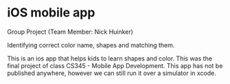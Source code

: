 # iOS mobile app

Group Project (Team Member: Nick Huinker)

Identifying correct color name, shapes and matching them.

This is an ios app that helps kids to learn shapes and color. This was the final project of class CS345 - Mobile App Development. This app has not be published anywhere, however we can 
still run it over a simulator in xcode. 
